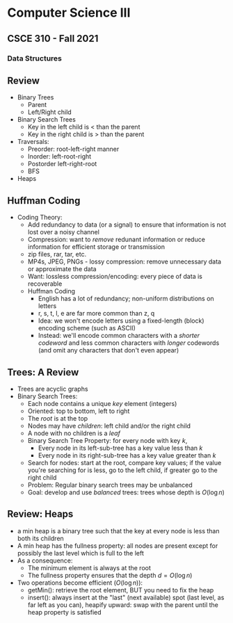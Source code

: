 # Computer Science III
## CSCE 310 - Fall 2021
### Data Structures

## Review

* Binary Trees
  * Parent
  * Left/Right child
* Binary Search Trees
  * Key in the left child is < than the parent
  * Key in the right child is > than the parent
* Traversals:
  * Preorder: root-left-right manner
  * Inorder: left-root-right
  * Postorder left-right-root
  * BFS
* Heaps

## Huffman Coding

* Coding Theory:
  * Add redundancy to data (or a signal) to ensure that information is not lost over a noisy channel
  * Compression: want to *remove* redunant information or reduce information for efficient storage or transmission
  * zip files, rar, tar, etc.
  * MP4s, JPEG, PNGs - lossy compression: remove unnecessary data or approximate the data
  * Want: lossless compression/encoding: every piece of data is recoverable
  * Huffman Coding
    * English has a lot of redundancy; non-uniform distributions on letters
    * r, s, t, l, e are far more common than z, q
    * Idea: we won't encode letters using a fixed-length (block) encoding scheme (such as ASCII)
    * Instead: we'll encode common characters with a *shorter codeword* and less common characters with *longer* codewords (and omit any characters that don't even appear)

## Trees: A Review


* Trees are acyclic graphs
* Binary Search Trees:
  * Each node contains a unique *key* element (integers)
  * Oriented: top to bottom, left to right
  * The *root* is at the top
  * Nodes may have *children*: left child and/or the right child
  * A node with no children is a *leaf*
  * Binary Search Tree Property: for every node with key $k$,
    * Every node in its left-sub-tree has a key value less than $k$
    * Every node in its right-sub-tree has a key value greater than $k$
  * Search for nodes: start at the root, compare key values; if the value you're searching for is less, go to the left child, if greater go to the right child
  * Problem: Regular binary search trees may be unbalanced
  * Goal: develop and use *balanced* trees: trees whose depth is $O(\log{n})$

## Review: Heaps

* a min heap is a binary tree such that the key at every node is less than both its children
* A min heap has the fullness property: all nodes are present except for possibly the last level which is full to the left
* As a consequence:
  * The minimum element is always at the root
  * The fullness property ensures that the depth $d = O(\log{n})$
* Two operations become efficient ($O(\log{n})$):
  * getMin(): retrieve the root element, BUT you need to fix the heap
  * insert(): always insert at the "last" (next available) spot (last level, as far left as you can), heapify upward: swap with the parent until the heap property is satisfied



```c






```
